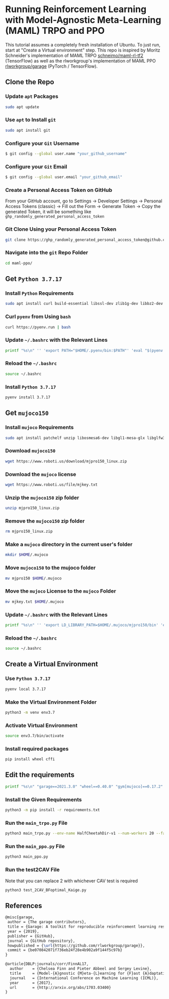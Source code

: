 # Running Reinforcement Learning with Model-Agnostic Meta-Learning (MAML) TRPO and PPO

This tutorial assumes a completely fresh installation of Ubuntu. To just run,
start at "Create a Virtual environment" step.
This repo is inspired by Moritz Schneider's implementation of MAML TRPO
[schneimo/maml-rl-tf2](https://github.com/schneimo/maml-rl-tf2/) (TensorFlow) as
well as the rlworkgroup's implementation of MAML PPO
[rlworkgroup/garage](https://github.com/rlworkgroup/garage) (PyTorch /
TensorFlow).

## Clone the Repo

### Update `apt` Packages

```bash
sudo apt update
```

### Use `apt` to Install `git`

```bash
sudo apt install git
```

### Configure your `Git` Username

```bash
$ git config --global user.name "your_github_username"
```

### Configure your `Git` Email

```bash
$ git config --global user.email "your_github_email"
```

### Create a Personal Access Token on GitHub

From your GitHub account, go to Settings → Developer Settings → Personal Access
Tokens (classic) → Fill out the Form → Generate Token → Copy the
generated Token, it will be something like
`ghp_randomly_generated_personal_access_token`

### Git Clone Using your Personal Access Token

```bash
git clone https://ghp_randomly_generated_personal_access_token@github.com/ChinemeremChigbo/maml-ppo.git
```

### Navigate into the `git` Repo Folder

```bash
cd maml-ppo/
```

## Get `Python 3.7.17`

### Install `Python` Requirements

```bash
sudo apt install curl build-essential libssl-dev zlib1g-dev libbz2-dev libreadline-dev libsqlite3-dev curl libncursesw5-dev xz-utils tk-dev libxml2-dev libxmlsec1-dev libffi-dev liblzma-dev
```

### Curl `pyenv` from Using `bash`

```bash
curl https://pyenv.run | bash
```

### Update `~/.bashrc` with the Relevant Lines

```bash
printf "%s\n" '' 'export PATH="$HOME/.pyenv/bin:$PATH"' 'eval "$(pyenv init -)"' 'eval "$(pyenv virtualenv-init -)"' >> ~/.bashrc
```

### Reload the `~/.bashrc`

```bash
source ~/.bashrc
```

### Install `Python 3.7.17`

```bash
pyenv install 3.7.17
```

## Get `mujoco150`

### Install `mujoco` Requirements

```bash
sudo apt install patchelf unzip libosmesa6-dev libgl1-mesa-glx libglfw3
```

### Download `mujoco150`

```bash
wget https://www.roboti.us/download/mjpro150_linux.zip
```

### Download the `mujoco` license

```bash
wget https://www.roboti.us/file/mjkey.txt
```

### Unzip the `mujoco150` zip folder

```bash
unzip mjpro150_linux.zip
```

### Remove the `mujoco150` zip folder

```bash
rm mjpro150_linux.zip
```

### Make a `mujoco` directory in the current user's folder

```bash
mkdir $HOME/.mujoco
```

### Move `mujoco150` to the mujoco folder

```bash
mv mjpro150 $HOME/.mujoco
```

### Move the `mujoco` License to the `mujoco` Folder

```bash
mv mjkey.txt $HOME/.mujoco
```

### Update `~/.bashrc` with the Relevant Lines

```bash
printf "%s\n" '' 'export LD_LIBRARY_PATH=$HOME/.mujoco/mjpro150/bin' 'export PROTOCOL_BUFFERS_PYTHON_IMPLEMENTATION=python' >> ~/.bashrc
```

### Reload the `~/.bashrc`

```bash
source ~/.bashrc
```

## Create a Virtual Environment

### Use `Python 3.7.17`

```bash
pyenv local 3.7.17
```

### Make the Virtual Environment Folder

```bash
python3 -m venv env3.7
```

### Activate Virtual Environment

```bash
source env3.7/bin/activate
```

### Install required packages

```bash
pip install wheel cffi
```

## Edit the requirements

```bash
printf "%s\n" "garage==2021.3.0" "wheel==0.40.0" "gym[mujoco]==0.17.2" "pytest==6.1.2" "sacred==0.8.1" "tensorboard==2.4.0" "tensorflow==2.3.1" "tensorflow-estimator==2.3.0" "coverage==5.3" "scipy==1.7.3" "matplotlib==3.5.3" "pandas==1.3.5" "sympy==1.10.1" "pygame==2.5.0" > requirements.txt
```

### Install the Given Requirements

```bash
python3 -m pip install -r requirements.txt
```

### Run the `main_trpo.py` File

```bash
python3 main_trpo.py --env-name HalfCheetahDir-v1 --num-workers 20 --fast-lr 0.1 --max-kl 0.01 --fast-batch-size 5 --meta-batch-size 10 --num-layers 2 --hidden-size 100 --num-batches 3 --gamma 0.99 --tau 1.0 --cg-damping 1e-5 --ls-max-steps 10 --save-iters 1
```

### Run the `main_ppo.py` File

```bash
python3 main_ppo.py
```

### Run the test2CAV File

Note that you can replace 2 with whichever CAV test is required

```bash
python3 test_2CAV_BFoptimal_Kaige.py
```

## References

```latex
@misc{garage,
 author = {The garage contributors},
 title = {Garage: A toolkit for reproducible reinforcement learning research},
 year = {2019},
 publisher = {GitHub},
 journal = {GitHub repository},
 howpublished = {\url{https://github.com/rlworkgroup/garage}},
 commit = {be070842071f736eb24f28e4b902a9f144f5c97b}
}
```

```latex
@article{DBLP:journals/corr/FinnAL17,
  author    = {Chelsea Finn and Pieter Abbeel and Sergey Levine},
  title     = {Model-{A}gnostic {M}eta-{L}earning for {F}ast {A}daptation of {D}eep {N}etworks},
  journal   = {International Conference on Machine Learning (ICML)},
  year      = {2017},
  url       = {http://arxiv.org/abs/1703.03400}
}
```
